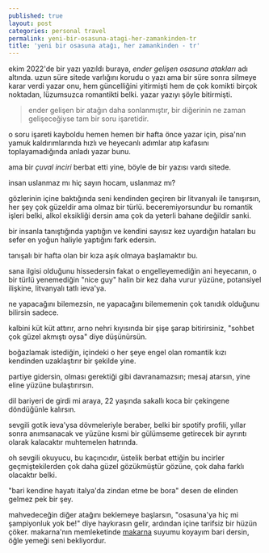 ```yaml
---
published: true
layout: post
categories: personal travel
permalink: yeni-bir-osasuna-atagi-her-zamankinden-tr
title: 'yeni bir osasuna atağı, her zamankinden - tr'
---
```

ekim 2022'de bir yazı yazıldı buraya, _ender gelişen osasuna atakları_ adı altında. uzun süre sitede varlığını korudu o yazı ama bir süre sonra silmeye karar verdi yazar onu, hem güncelliğini yitirmişti hem de çok komikti birçok noktadan, lüzumsuzca romantikti belki. yazar yazıyı şöyle bitirmişti. 

> ender gelişen bir atağın daha sonlanmıştır, bir diğerinin ne zaman gelişeceğiyse tam bir soru işaretidir.

o soru işareti kayboldu hemen hemen bir hafta önce yazar için, pisa'nın yamuk kaldırımlarında hızlı ve heyecanlı adımlar atıp kafasını toplayamadığında anladı yazar bunu. 

ama bir _çuval inciri_ berbat etti yine, böyle de bir yazısı vardı sitede.

insan uslanmaz mı hiç sayın hocam, uslanmaz mı?

gözlerinin içine baktığında seni kendinden geçiren bir litvanyalı ile tanışırsın, her şey çok güzeldir ama olmaz bir türlü. beceremiyorsundur bu romantik işleri belki, alkol eksikliği dersin ama çok da yeterli bahane değildir sanki.

bir insanla tanıştığında yaptığın ve kendini sayısız kez uyardığın hataları bu sefer en yoğun haliyle yaptığını fark edersin.

tanışalı bir hafta olan bir kıza aşık olmaya başlamaktır bu.

sana ilgisi olduğunu hissedersin fakat o engelleyemediğin ani heyecanın, o bir türlü yenemediğin "nice guy" halin bir kez daha vurur yüzüne, potansiyel ilişkine, litvanyalı tatlı ieva'ya.

ne yapacağını bilemezsin, ne yapacağını bilememenin çok tanıdık olduğunu bilirsin sadece. 

kalbini küt küt attırır, arno nehri kıyısında bir şişe şarap bitirirsiniz, "sohbet çok güzel akmıştı oysa" diye düşünürsün.

boğazlamak istediğin, içindeki o her şeye engel olan romantik kızı kendinden uzaklaştırır bir şekilde yine. 

partiye gidersin, olması gerektiği gibi davranamazsın; mesaj atarsın, yine eline yüzüne bulaştırırsın. 

dil bariyeri de girdi mi araya, 22 yaşında sakallı koca bir çekingene döndüğünle kalırsın.

sevgili gotik ieva'ysa dövmeleriyle beraber, belki bir spotify profili, yıllar sonra anımsanacak ve yüzüne kısmi bir gülümseme getirecek bir ayrıntı olarak kalacaktır muhtemelen hatrında.

oh sevgili okuyucu, bu kaçıncıdır, üstelik berbat ettiğin bu incirler geçmiştekilerden çok daha güzel gözükmüştür gözüne, çok daha farklı olacaktır belki.

"bari kendine hayatı italya'da zindan etme be bora" desen de elinden gelmez pek bir şey.

mahvedeceğin diğer atağını beklemeye başlarsın, "osasuna'ya hiç mi şampiyonluk yok be!" diye haykırasın gelir, ardından içine tarifsiz bir hüzün çöker. makarna'nın memleketinde [makarna](https://boraoden.net/makarna-tr) suyumu koyayım bari dersin, öğle yemeği seni bekliyordur.

